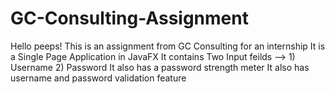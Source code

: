 # GC-Consulting-Assignment
Hello peeps!
This is an assignment from GC Consulting for an internship
It is a Single Page Application in JavaFX
It contains Two Input feilds --> 1) Username   2) Password
It also has a password strength meter
It also has username and password validation feature
